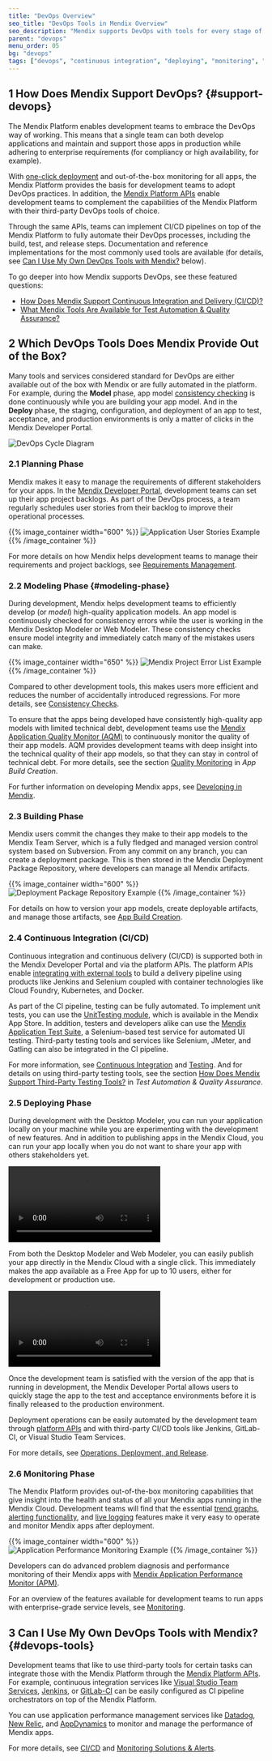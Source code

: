 ```yaml
---
title: "DevOps Overview"
seo_title: "DevOps Tools in Mendix Overview"
seo_description: "Mendix supports DevOps with tools for every stage of the application development lifecycle: planning, modeling, building, CI/CD & deployment. Visit for more!"
parent: "devops"
menu_order: 05
bg: "devops"
tags: ["devops", "continuous integration", "deploying", "monitoring", "apm", "datadog", "new relic", "appdynamics"]
---
```


## 1 How Does Mendix Support DevOps? {#support-devops}

The Mendix Platform enables development teams to embrace the DevOps way of working. This means that  a single team can both develop applications and maintain and support those apps in production while adhering to enterprise requirements (for compliancy or high availability, for example).

With [one-click deployment](https://docs.mendix.com/developerportal/deploy/mendix-cloud-deploy#5-deploying-a-free-app-to-the-mendix-cloud) and out-of-the-box monitoring for all apps, the Mendix Platform provides the basis for development teams to adopt DevOps practices. In addition, the [Mendix Platform APIs](https://apidocs.mendix.com/) enable development teams to complement the capabilities of the Mendix Platform with their third-party DevOps tools of choice.

Through the same APIs, teams can implement CI/CD pipelines on top of the Mendix Platform to fully automate their DevOps processes, including the build, test, and release steps. Documentation and reference implementations for the most commonly used tools are available (for details, see [Can I Use My Own DevOps Tools with Mendix?](#devops-tools) below).

To go deeper into how Mendix supports DevOps, see these featured questions:

* [How Does Mendix Support Continuous Integration and Delivery (CI/CD)?](cicd#support-cicd)
* [What Mendix Tools Are Available for Test Automation & Quality Assurance?](test-automation-qa#qa-tools)

## 2 Which DevOps Tools Does Mendix Provide Out of the Box?

Many tools and services considered standard for DevOps are either available out of the box with Mendix or are fully automated in the platform. For example, during the **Model** phase, app model [consistency checking](model-consistency) is done continuously while you are building your app model. And in the **Deploy** phase, the staging, configuration, and deployment of an app to test, acceptance, and production environments is only a matter of clicks in the Mendix Developer Portal.

![DevOps Cycle Diagram](attachments/devops-cycle.png)

### 2.1 Planning Phase

Mendix makes it easy to manage the requirements of different stakeholders for your apps. In the [Mendix Developer Portal](https://sprintr.home.mendix.com/), development teams can set up their app project backlogs. As part of the DevOps process, a team regularly schedules user stories from their backlog to improve their operational processes.

{{% image_container width="600" %}}
![Application User Stories Example](attachments/stories.png)
{{% /image_container %}}

For more details on how Mendix helps development teams to manage their requirements and project backlogs, see [Requirements Management](requirements-management).

### 2.2 Modeling Phase {#modeling-phase}

During development, Mendix helps development teams to efficiently develop (or *model*) high-quality application models. An app model is continuously checked for consistency errors while the user is working in the Mendix Desktop Modeler or Web Modeler. These consistency checks ensure model integrity and immediately catch many of the mistakes users can make.

{{% image_container width="650" %}}
![Mendix Project Error List Example](attachments/error-list.png)
{{% /image_container %}}

Compared to other development tools, this makes users more efficient and reduces the number of accidentally introduced regressions. For more details, see [Consistency Checks](model-consistency).

To ensure that the apps being developed have consistently high-quality app models with limited technical debt, development teams use the [Mendix Application Quality Monitor (AQM)](https://docs.mendix.com/aqm/) to continuously monitor the quality of their app models. AQM provides development teams with deep insight into the technical quality of their app models, so that they can stay in control of technical debt.  For more details, see the section [Quality Monitoring](quality-monitoring#quality-monitoring) in *App Build Creation*.

For further information on developing Mendix apps, see [Developing in Mendix](developing-in-mendix).

### 2.3 Building Phase

Mendix users commit the changes they make to their app models to the Mendix Team Server, which is a fully fledged and managed version control system based on Subversion. From any commit on any branch, you can create a deployment package. This is then stored in the Mendix Deployment Package Repository, where developers can manage all Mendix artifacts.

{{% image_container width="600" %}}
![Deployment Package Repository Example](attachments/deployment-package-repository.png)
{{% /image_container %}}

For details on how to version your app models, create deployable artifacts, and manage those artifacts, see [App Build Creation](app-build).

### 2.4 Continuous Integration (CI/CD)

Continuous integration and continuous delivery (CI/CD) is supported both in the Mendix Developer Portal and via the platform APIs. The platform APIs enable [integrating with external tools](#devops-tools) to build a delivery pipeline using products like Jenkins and Selenium coupled with container technologies like Cloud Foundry, Kubernetes, and Docker.

As part of the CI pipeline, testing can be fully automated. To implement unit tests, you can use the [UnitTesting module](https://appstore.home.mendix.com/link/app/390/), which is available in the Mendix App Store. In addition, testers and developers alike can use the [Mendix Application Test Suite](https://docs.mendix.com/ats/), a Selenium-based test service for automated UI testing. Third-party testing tools and services like Selenium, JMeter, and Gatling can also be integrated in the CI pipeline.

For more information, see [Continuous Integration](cicd) and [Testing](test-automation-qa). And for details on using third-party testing tools, see the section [How Does Mendix Support Third-Party Testing Tools?](test-automation-qa#third-party) in *Test Automation & Quality Assurance*.

### 2.5 Deploying Phase

During development with the Desktop Modeler, you can run your application locally on your machine while you are experimenting with the development of new features. And in addition to publishing apps in the Mendix Cloud, you can run your app locally when you do not want to share your app with others stakeholders yet.

<video controls src="attachments/run-locally.mp4">VIDEO</video>

From both the Desktop Modeler and Web Modeler, you can easily publish your app directly in the Mendix Cloud with a single click. This immediately makes the app available as a Free App for up to 10 users, either for development or production use.

<video controls src="attachments/MA_SandboxDeployment.mp4">VIDEO</video>

Once the development team is satisfied with the version of the app that is running in development, the Mendix Developer Portal allows users to quickly stage the app to the test and acceptance environments before it is finally released to the production environment.

Deployment operations can be easily automated by the development team through [platform APIs](https://apidocs.mendix.com/) and with third-party CI/CD tools like Jenkins, GitLab-CI, or Visual Studio Team Services.

For more details, see [Operations, Deployment, and Release](ops-deployment-release).

### 2.6 Monitoring Phase

The Mendix Platform provides out-of-the-box monitoring capabilities that give insight into the health and status of all your Mendix apps running in the Mendix Cloud. Development teams will find that the essential [trend graphs](https://docs.mendix.com/developerportal/operate/trends-v4), [alerting functionality](https://docs.mendix.com/developerportal/operate/monitoring-application-health), and [live logging](https://docs.mendix.com/developerportal/operate/logs) features make it very easy to operate and monitor Mendix apps after deployment.

{{% image_container width="600" %}}
![Application Performance Monitoring Example](attachments/metrics.png)
{{% /image_container %}}

Developers can do advanced problem diagnosis and performance monitoring of their Mendix apps with [Mendix Application Performance Monitor (APM)](https://docs.mendix.com/apm/).

For an overview of the features available for development teams to run apps with enterprise-grade service levels, see [Monitoring](monitoring-alerts).

## 3 Can I Use My Own DevOps Tools with Mendix? {#devops-tools}

Development teams that like to use third-party tools for certain tasks can integrate those with the Mendix Platform through the [Mendix Platform APIs](https://apidocs.mendix.com/). For example, continuous integration services like [Visual Studio Team Services](https://github.com/mendix/azure-kubernetes-cicd-reference-impl-vsts), [Jenkins](https://github.com/mendix/azure-kubernetes-cicd-reference-impl), or  [GitLab-CI](https://about.gitlab.com/features/gitlab-ci-cd/) can be easily configured as CI pipeline orchestrators on top of the Mendix Platform.

You can use application performance management services like [Datadog](https://www.datadoghq.com/), [New Relic](https://docs.mendix.com/howto/monitoring-troubleshooting/manage-application-performance-with-new-relic), and [AppDynamics](https://docs.mendix.com/howto/monitoring-troubleshooting/manage-application-performance-with-appdynamics) to monitor and manage the performance of Mendix apps.

For more details, see [CI/CD](cicd) and [Monitoring Solutions & Alerts](monitoring-alerts).

